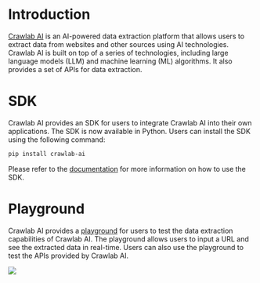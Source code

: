 # Introduction

[Crawlab AI](https://www.crawlab.cn/en/ai) is an AI-powered data extraction platform that allows users to extract data
from websites and other sources using AI technologies. Crawlab AI is built on top of a series of technologies, including
large language models (LLM) and machine learning (ML) algorithms. It also provides a set of APIs for data extraction.

# SDK

Crawlab AI provides an SDK for users to integrate Crawlab AI into their own applications. The SDK is now available in
Python. Users can install the SDK using the following command:

```bash
pip install crawlab-ai
```

Please refer to the [documentation](./sdk.md) for more information on how to use the SDK.

# Playground

Crawlab AI provides a [playground](https://ai.crawlab.io/en) for users to test the data extraction capabilities of
Crawlab AI. The playground allows users to input a URL and see the extracted data in real-time. Users can also use the
playground to test the APIs provided by Crawlab AI.

![](https://www.crawlab.cn/_next/image?url=%2F_next%2Fstatic%2Fmedia%2Fai-playground.0978666f.png&w=3840&q=75)
